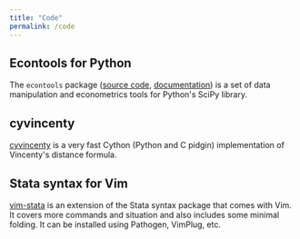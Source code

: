 ```yaml
---
title: "Code"
permalink: /code
---
```


## Econtools for Python

The ``econtools`` package ([source code](https://github.com/dmsul/econtools),
[documentation](http://www.danielmsullivan.com/econtools)) is a set of data
manipulation and econometrics tools for Python's SciPy library.

## cyvincenty

[cyvincenty](https://github.com/dmsul/cyvincenty) is a very fast Cython (Python
and C pidgin) implementation of Vincenty's distance formula.

## Stata syntax for Vim

[vim-stata](https://github.com/dmsul/vim-stata) is an extension of the
Stata syntax package that comes with Vim. It covers more commands and situation
and also includes some minimal folding. It can be installed using Pathogen,
VimPlug, etc.
